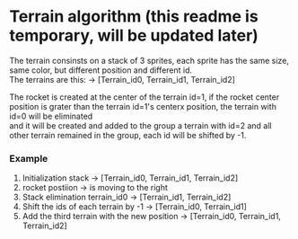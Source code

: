 # Terrain algorithm (this readme is temporary, will be updated later)
The terrain consinsts on a stack of 3 sprites, each sprite has the same size, same color, but different position and different id.<br/>
The terrains are this: -> [Terrain_id0, Terrain_id1, Terrain_id2]<br/>

The rocket is created at the center of the terrain id=1, if the rocket center position is grater than the terrain id=1's centerx position, the terrain with id=0 will be eliminated<br/>
and it will be created and added to the group a terrain with id=2 and all other terrain remained in the group, each id will be shifted by -1. <br/>

### Example
1. Initialization stack -> [Terrain_id0, Terrain_id1, Terrain_id2]<br/>
2. rocket postiion -> is moving to the right<br/>
3. Stack elimination terrain_id0 -> [Terrain_id1, Terrain_id2]<br/>
4. Shift the ids of each terrain by -1 -> [Terrain_id0, Terrain_id1]<br/>
5. Add the third terrain with the new position -> [Terrain_id0, Terrain_id1, Terrain_id2]<br/>